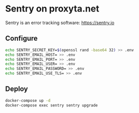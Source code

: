 # Sentry on proxyta.net

Sentry is an error tracking software:
https://sentry.io

## Configure

```bash
echo SENTRY_SECRET_KEY=$(openssl rand -base64 32) >> .env
echo SENTRY_EMAIL_HOST= >> .env
echo SENTRY_EMAIL_PORT= >> .env
echo SENTRY_EMAIL_USER= >> .env
echo SENTRY_EMAIL_PASSWORD= >> .env
echo SENTRY_EMAIL_USE_TLS= >> .env
```

## Deploy

```bash
docker-compose up -d
docker-compose exec sentry sentry upgrade
```
